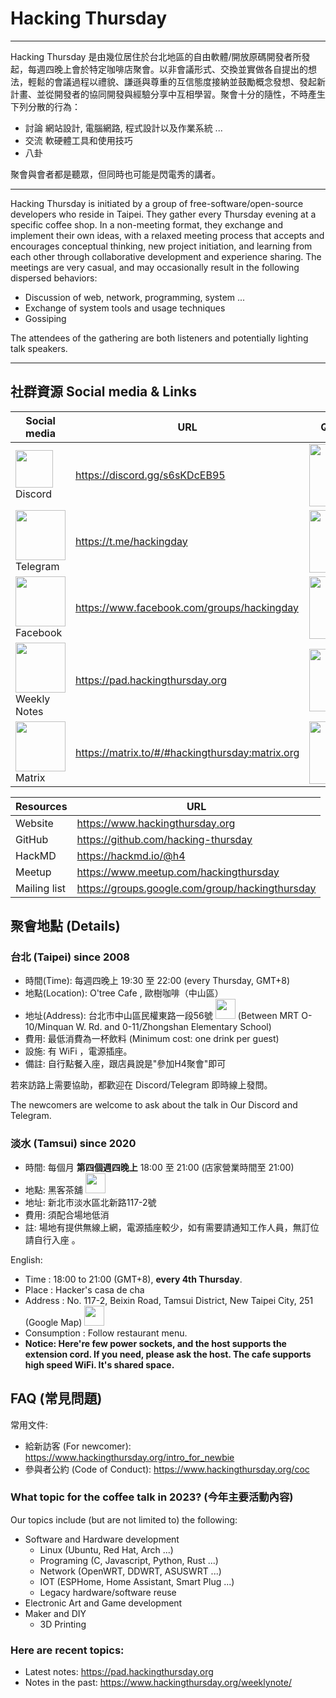 # Hacking Thursday

---

Hacking Thursday 是由幾位居住於台北地區的自由軟體/開放原碼開發者所發起，每週四晚上會於特定咖啡店聚會。以非會議形式、交換並實做各自提出的想法，輕鬆的會議過程以禮貌、謙遜與尊重的互信態度接納並鼓勵概念發想、發起新計畫、並從開發者的協同開發與經驗分享中互相學習。聚會十分的隨性，不時產生下列分散的行為：

 - 討論 網站設計, 電腦網路, 程式設計以及作業系統 ...
 - 交流 軟硬體工具和使用技巧
 - 八卦

聚會與會者都是聽眾，但同時也可能是閃電秀的講者。


---
   
Hacking Thursday is initiated by a group of free-software/open-source developers who reside in Taipei. They gather every Thursday evening at a specific coffee shop. In a non-meeting format, they exchange and implement their own ideas, with a relaxed meeting process that accepts and encourages conceptual thinking, new project initiation, and learning from each other through collaborative development and experience sharing. The meetings are very casual, and may occasionally result in the following dispersed behaviors:

 - Discussion of web, network, programming, system ...
 - Exchange of system tools and usage techniques
 - Gossiping

The attendees of the gathering are both listeners and potentially lighting talk speakers.

    
---


## 社群資源 Social media & Links

| Social media | URL | QRCode|
|--|--|--|
| <img src="https://hackmd.io/_uploads/rJ5EJDLo3.png" alt="" width="60" /> Discord | <https://discord.gg/s6sKDcEB95> | <img src="https://hackmd.io/_uploads/BkDwlv8o3.png" alt="" width="100" /> |
| <img src="https://hackmd.io/_uploads/r1IkGPIi3.png" alt="" width="80" /> Telegram | <https://t.me/hackingday> | <img src="https://hackmd.io/_uploads/rJj2xDLs2.png" alt="" width="100" /> |
| <img src="https://hackmd.io/_uploads/r1T1mDUoh.png" alt="" width="80" /> Facebook | <https://www.facebook.com/groups/hackingday> | <img src="https://hackmd.io/_uploads/SyXrbDIjn.png" alt="" width="100" /> |
| <img src="https://hackmd.io/favicon.png" alt="" width="80" /> Weekly Notes | https://pad.hackingthursday.org | <img src="https://hackmd.io/_uploads/SyHwjDUin.png" alt="" width="100" /> |
| <img src="https://matrix.org/assets/favicon.svg" alt="" width="80" /> Matrix | https://matrix.to/#/#hackingthursday:matrix.org | <img src="https://hackmd.io/_uploads/S1nAqUPs3.png" alt="" width="100" /> |


| Resources | URL |
|--|--|
| Website | https://www.hackingthursday.org |
| GitHub | https://github.com/hacking-thursday |
| HackMD | https://hackmd.io/@h4 | 
| Meetup | https://www.meetup.com/hackingthursday |
| Mailing list | https://groups.google.com/group/hackingthursday |


## 聚會地點 (Details)

### 台北 (Taipei) since 2008

- 時間(Time): 每週四晚上 19:30 至 22:00 (every Thursday, GMT+8)
- 地點(Location): O'tree Cafe , 歐樹咖啡（中山區）
- 地址(Address): 台北市中山區民權東路一段56號 [<img src="https://hackmd.io/_uploads/S1mWDwLi2.png" alt="" width="32" />](https://goo.gl/maps/MhyaQMXXaE2YHKud6) (Between MRT O-10/Minquan W. Rd. and 0-11/Zhongshan Elementary School)
- 費用: 最低消費為一杯飲料 (Minimum cost: one drink per guest)
- 設施: 有 WiFi ，電源插座。
- 備註: 自行點餐入座，跟店員說是"參加H4聚會"即可 

    
若來訪路上需要協助，都歡迎在 Discord/Telegram 即時線上發問。  


The newcomers are welcome to ask about the talk in Our Discord and Telegram.


### 淡水 (Tamsui) since 2020

* 時間: 每個月 **第四個週四晚上** 18:00 至 21:00 (店家營業時間至 21:00)
* 地點: 黑客茶舖 [<img src="https://hackmd.io/_uploads/S1mWDwLi2.png" alt="" width="32" />](https://goo.gl/maps/M4Euz5AgbQ1aQHxw5)
* 地址: 新北市淡水區北新路117-2號
* 費用: 須配合場地低消
* 註: 場地有提供無線上網，電源插座較少，如有需要請通知工作人員，無訂位請自行入座 。
    
English:

* Time : 18:00 to 21:00 (GMT+8), **every 4th Thursday**.
* Place : Hacker's casa de cha
* Address : No. 117-2, Beixin Road, Tamsui District, New Taipei City, 251 (Google Map) [<img src="https://hackmd.io/_uploads/S1mWDwLi2.png" alt="" width="32" />](https://goo.gl/maps/M4Euz5AgbQ1aQHxw5)
* Consumption : Follow restaurant menu.
* **Notice: Here're few power sockets, and the host supports the extension cord. If you need, please ask the host. The cafe supports high speed WiFi. It's shared space.**


## FAQ (常見問題)

常用文件:

- 給新訪客 (For newcomer): <https://www.hackingthursday.org/intro_for_newbie>
- 參與者公約 (Code of Conduct): <https://www.hackingthursday.org/coc>


### What topic for the coffee talk in 2023? (今年主要活動內容)

Our topics include (but are not limited to) the following:

- Software and Hardware development
    - Linux (Ubuntu, Red Hat, Arch ...)
    - Programing (C, Javascript, Python, Rust ...)
    - Network (OpenWRT, DDWRT, ASUSWRT ...)
    - IOT (ESPHome, Home Assistant, Smart Plug ...)
    - Legacy hardware/software reuse
- Electronic Art and Game development
- Maker and DIY
    - 3D Printing


### Here are recent topics:

- Latest notes: <https://pad.hackingthursday.org>
- Notes in the past: <https://www.hackingthursday.org/weeklynote/>

<!--

References and sources:

- Google Maps' icon: https://www.flaticon.com/free-icon/google-maps_2335353
- QR Code Generator: https://goqr.me/

-->